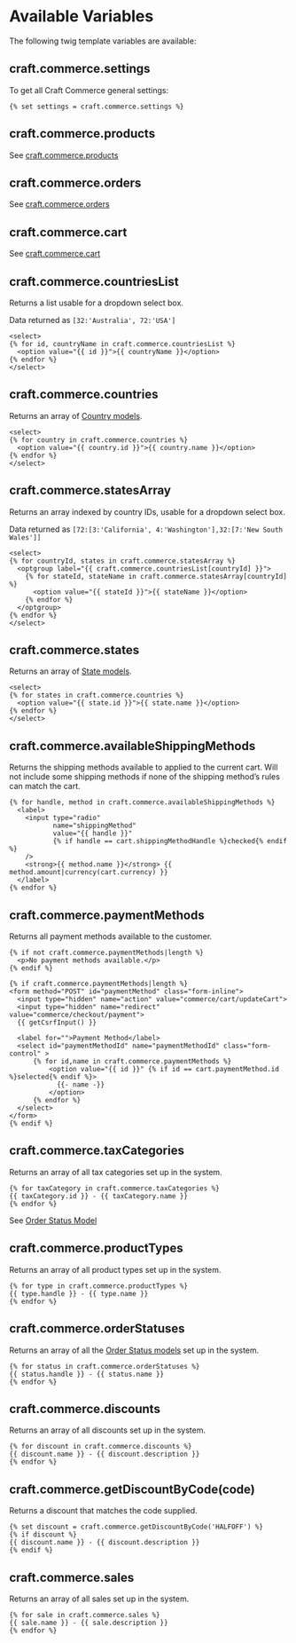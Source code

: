 # Available Variables

The following twig template variables are available:

## craft.commerce.settings

To get all Craft Commerce general settings:

```twig
{% set settings = craft.commerce.settings %}
```

## craft.commerce.products

See [craft.commerce.products](craft-commerce-products.md)

## craft.commerce.orders

See [craft.commerce.orders](craft-commerce-orders.md)

## craft.commerce.cart

See [craft.commerce.cart](craft-commerce-cart.md)

## craft.commerce.countriesList

Returns a list usable for a dropdown select box.

Data returned as `[32:'Australia', 72:'USA']`

```twig
<select>
{% for id, countryName in craft.commerce.countriesList %}
  <option value="{{ id }}">{{ countryName }}</option>
{% endfor %}
</select>
```

## craft.commerce.countries

Returns an array of [Country models](country-model.md).

```twig
<select>
{% for country in craft.commerce.countries %}
  <option value="{{ country.id }}">{{ country.name }}</option>
{% endfor %}
</select>
```

## craft.commerce.statesArray

Returns an array indexed by country IDs, usable for a dropdown select box.

Data returned as `[72:[3:'California', 4:'Washington'],32:[7:'New South Wales']]`

```twig
<select>
{% for countryId, states in craft.commerce.statesArray %}
  <optgroup label="{{ craft.commerce.countriesList[countryId] }}">
    {% for stateId, stateName in craft.commerce.statesArray[countryId] %}
      <option value="{{ stateId }}">{{ stateName }}</option>
    {% endfor %}
  </optgroup>
{% endfor %}
</select>
```

## craft.commerce.states

Returns an array of [State models](state-model.md).

```twig
<select>
{% for states in craft.commerce.countries %}
  <option value="{{ state.id }}">{{ state.name }}</option>
{% endfor %}
</select>
```

## craft.commerce.availableShippingMethods

Returns the shipping methods available to applied to the current cart. Will not include some shipping methods if none of the shipping method’s rules can match the cart.

```twig
{% for handle, method in craft.commerce.availableShippingMethods %}
  <label>
    <input type="radio" 
           name="shippingMethod" 
           value="{{ handle }}"
           {% if handle == cart.shippingMethodHandle %}checked{% endif %}
    />
    <strong>{{ method.name }}</strong> {{ method.amount|currency(cart.currency) }}
  </label>
{% endfor %}
```

## craft.commerce.paymentMethods

Returns all payment methods available to the customer.

```twig
{% if not craft.commerce.paymentMethods|length %}
  <p>No payment methods available.</p>
{% endif %}

{% if craft.commerce.paymentMethods|length %}
<form method="POST" id="paymentMethod" class="form-inline">
  <input type="hidden" name="action" value="commerce/cart/updateCart">
  <input type="hidden" name="redirect" value="commerce/checkout/payment">
  {{ getCsrfInput() }}

  <label for="">Payment Method</label>
  <select id="paymentMethodId" name="paymentMethodId" class="form-control" >
      {% for id,name in craft.commerce.paymentMethods %}
          <option value="{{ id }}" {% if id == cart.paymentMethod.id %}selected{% endif %}>
            {{- name -}}
          </option>
      {% endfor %}
  </select>
</form>
{% endif %}
```

## craft.commerce.taxCategories

Returns an array of all tax categories set up in the system.

```twig
{% for taxCategory in craft.commerce.taxCategories %}
{{ taxCategory.id }} - {{ taxCategory.name }}
{% endfor %}
```

See [Order Status Model](order-status-model.md)

## craft.commerce.productTypes

Returns an array of all product types set up in the system.

```twig
{% for type in craft.commerce.productTypes %}
{{ type.handle }} - {{ type.name }}
{% endfor %}
```

## craft.commerce.orderStatuses

Returns an array of all the [Order Status models](order-status-model.md) set up in the system.

```twig
{% for status in craft.commerce.orderStatuses %}
{{ status.handle }} - {{ status.name }}
{% endfor %}
```

## craft.commerce.discounts

Returns an array of all discounts set up in the system.

```twig
{% for discount in craft.commerce.discounts %}
{{ discount.name }} - {{ discount.description }}
{% endfor %}
```

## craft.commerce.getDiscountByCode(code)

Returns a discount that matches the code supplied.

```twig
{% set discount = craft.commerce.getDiscountByCode('HALFOFF') %}
{% if discount %}
{{ discount.name }} - {{ discount.description }}
{% endif %}
```

## craft.commerce.sales

Returns an array of all sales set up in the system.

```twig
{% for sale in craft.commerce.sales %}
{{ sale.name }} - {{ sale.description }}
{% endfor %}
```
